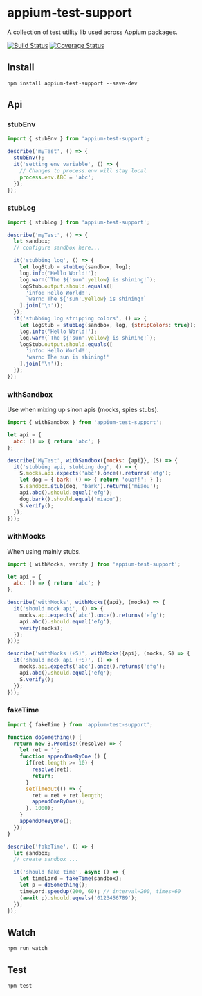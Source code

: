 appium-test-support
===================

A collection of test utility lib used across Appium packages.

[![Build Status](https://travis-ci.org/appium/appium-test-support.svg?branch=master)](https://travis-ci.org/appium/appium-test-support)
[![Coverage Status](https://coveralls.io/repos/appium/appium-test-support/badge.svg?branch=master&service=github)](https://coveralls.io/github/appium/appium-test-support?branch=master)

## Install

```
npm install appium-test-support --save-dev
```

## Api

### stubEnv

```js
import { stubEnv } from 'appium-test-support';

describe('myTest', () => {
  stubEnv();
  it('setting env variable', () => {
    // Changes to process.env will stay local
    process.env.ABC = 'abc';
  });
});
```

### stubLog

```js
import { stubLog } from 'appium-test-support';

describe('myTest', () => {
  let sandbox;
  // configure sandbox here...

  it('stubbing log', () => {
    let logStub = stubLog(sandbox, log);
    log.info('Hello World!');
    log.warn(`The ${'sun'.yellow} is shining!`);
    logStub.output.should.equals([
      'info: Hello World!',
      `warn: The ${'sun'.yellow} is shining!`
    ].join('\n'));
  });
  it('stubbing log stripping colors', () => {
    let logStub = stubLog(sandbox, log, {stripColors: true});
    log.info('Hello World!');
    log.warn(`The ${'sun'.yellow} is shining!`);
    logStub.output.should.equals([
      'info: Hello World!',
      'warn: The sun is shining!'
    ].join('\n'));
  });
});
```

### withSandbox

Use when mixing up sinon apis (mocks, spies stubs).

```js
import { withSandbox } from 'appium-test-support';

let api = {
  abc: () => { return 'abc'; }
};

describe('MyTest', withSandbox({mocks: {api}}, (S) => {
  it('stubbing api, stubbing dog', () => {
    S.mocks.api.expects('abc').once().returns('efg');
    let dog = { bark: () => { return 'ouaf!'; } };
    S.sandbox.stub(dog, 'bark').returns('miaou');
    api.abc().should.equal('efg');
    dog.bark().should.equal('miaou');
    S.verify();
  });
}));
```

### withMocks

When using mainly stubs.

```js
import { withMocks, verify } from 'appium-test-support';

let api = {
  abc: () => { return 'abc'; }
};

describe('withMocks', withMocks({api}, (mocks) => {
  it('should mock api', () => {
    mocks.api.expects('abc').once().returns('efg');
    api.abc().should.equal('efg');
    verify(mocks);
  });
}));

describe('withMocks (+S)', withMocks({api}, (mocks, S) => {
  it('should mock api (+S)', () => {
    mocks.api.expects('abc').once().returns('efg');
    api.abc().should.equal('efg');
    S.verify();
  });
}));
```

### fakeTime

```js
import { fakeTime } from 'appium-test-support';

function doSomething() {
  return new B.Promise((resolve) => {
    let ret = '';
    function appendOneByOne () {
      if(ret.length >= 10) {
        resolve(ret);
        return;
      }
      setTimeout(() => {
        ret = ret + ret.length;
        appendOneByOne();
      }, 1000);
    }
    appendOneByOne();
  });
}

describe('fakeTime', () => {
  let sandbox;
  // create sandbox ...

  it('should fake time', async () => {
    let timeLord = fakeTime(sandbox);
    let p = doSomething();
    timeLord.speedup(200, 60); // interval=200, times=60
    (await p).should.equals('0123456789');
  });
});
```
## Watch

```
npm run watch
```

## Test

```
npm test
```
